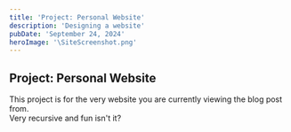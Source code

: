 ```yaml
---
title: 'Project: Personal Website'
description: 'Designing a website'
pubDate: 'September 24, 2024'
heroImage: '\SiteScreenshot.png'
---
```


## Project: Personal Website

This project is for the very website you are currently viewing the blog post from.\
Very recursive and fun isn't it? 



